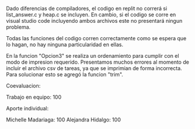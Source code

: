 Dado diferencias de compiladores, el codigo en replit no correrá 
si list_answer.c y heap.c se incluyen. 
En cambio, si el codigo se corre en visual studio code incluyendo ambos archivos 
este no presentará ningun problema.

Todas las funciones del codigo corren correctamente como se espera que lo hagan,
no hay ninguna particularidad en ellas.

En la funcion "Opcion3" se realiza un ordenamiento para cumplir con el modo de
impresion requerido. Presentamos muchos errores al momento de incluir el archivo
csv de tareas, ya que se imprimian de forma incorrecta. Para solucionar esto
se agregó la funcion "trim".

Coevaluacion:

Trabajo en equipo: 100

Aporte individual:

Michelle Madariaga: 100
Alejandra Hidalgo: 100

